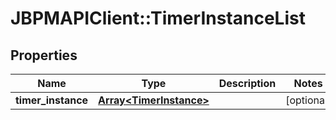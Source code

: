# JBPMAPIClient::TimerInstanceList

## Properties
Name | Type | Description | Notes
------------ | ------------- | ------------- | -------------
**timer_instance** | [**Array&lt;TimerInstance&gt;**](TimerInstance.md) |  | [optional] 


